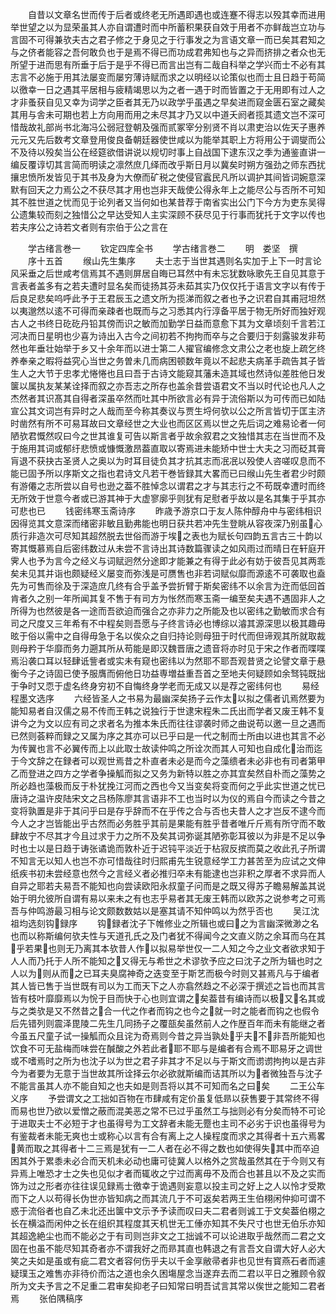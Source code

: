 <!-- { "loadSidebar": true } -->
　　自昔以文章名世而传于后者或终老无所遇即遇也或连蹇不得志以殁其幸而进用举世望之以为显荣虽其人亦自谓遭时而中所蓄积果获自效于用者不亦鲜哉岂立功与言固不可得兼欤夫古之君子修之于身见之于行事发之为言语文章一而已矣其君知之与之侪者能容之吾何敢负也于是焉不得已而功成君弗知也与之异而挤排之者众也无所望于进而思有所垂于后于是乎不得已而言出岂有二哉自科举之学兴而士不必有其志言不必施于用其法屡变而屡穷薄诗赋而求之以明经以论策似也而士且日趋于苟简以徼幸一日之遇其平居相与疲精竭思以为之者一遇于时而皆置之于无用即有过人之才非蚤获自见又幸为词学之臣者其无乃以政学乎虽遇之早矣进而窥金匮石室之藏矣其用与舎未可期也若上方向用而用之未尽其才乃又以中道夭阏者揽其遗文岂不深可惜哉故礼部尚书北海冯公弱冠登朝及强而贰冢宰分别贤不肖以肃吏治以佐天子惠养元元又先后数考文章登用俊良备朝廷器使世咸以为能举其职上方将用公于调燮而公不及待以殁矣当公在经筵欲借讲说以规切时事上自战国下逮东汉之季为通鉴直讲一编反覆谆切其言简而明读之凛然庶几绎而改乎斯日月以冀矣时朔方强劲之师东西扰攘忠愤所发皆见于其书及身为大僚而矿税之使侵官蠧民凡所以调护其间皆词婉意深默有回天之力焉公之不获尽其才用也岂非天哉使公得永年上之能尽公与否所不可知其不胜世道之忧而见于论列者又当何如也某昔荐于南省实出公门下今方为吏东吴得公遗集较而刻之独惜公之早达受知人主实深顾不获尽见于行事而犹托于文字以传也若夫序公之诗若文者则有宗伯于公之言在






　　学古绪言巻一
　　钦定四库全书
　　学古绪言巻二
　　明　娄坚　撰
　　序十五首
　　缑山先生集序
　　夫士志于当世其遇则名实加于上下一时言论风采垂之后世咸考信焉其不遇则屏居自晦已耳然中有未忘犹数咏歌先王自见其意于言表者盖多有之若夫遭时显名矣而徒扬其芬未茹其实乃仅仅托于语言文字以有传于后良足悲矣呜呼此予于王君辰玉之遗文所为揽涕而叙之者也予之识君自其甫冠坦然以夷邈然以逺不可得而亲疎者也既而与之习悉其内行淳备平居于物无所好而独好观古人之书终日矻矻丹铅其傍而识之敏而加勤学日益而意愈下其为文章顷刻千言若江河决而日星明也少喜为诗出入古今之间初若不拘拘而卒与之合要归于刻露骏发非苟然也年垂壮始举于乡又十余年而以进士第二人擢官编修念文肃公之老也旋上疏乞终养奉亲之暇将益究心当世之务曽未几而病困顿数年竟以不起悲夫病革手疏告其子皆生人之大节于忠孝尤惓惓也且曰吾于古诗文能窥其藩未造其域也然诗似差胜他日发箧以属执友某某诠择而叙之亦吾志之所存也盖余昔尝语君文不当以时代论也凡人之杰然者其识髙其自得者深虽卒然而吐其中所欲言必有异于流俗斯以为可传而已如陆宣公其文词岂有异时之人哉而至今称其奏议与贾生埒何欤以公之所言皆切于匡主济时凿然有所不可易耳故曰文章经世之大业也而区区焉以世之先后词之难易论者一何陋欤君慨然叹曰今之世其谁复可告以斯言者乎故余叙君之文独惜其志在当世而不及于施用其词或郁纡悲愤或慷慨激昂葢直取以寄焉进未能矫中世士大夫之习而砭其膏肓退不获抉古圣贤人之奥以为时耳目徒负其才抗其志而冺冺以殁使人咨嗟叹息而不能已固予所以序斯文之指也君诗文凡若干巻皆録其大畧而已曰缑山先生者君少时颇有游僊之志所尝以自号也逊之葢不胜悼念以谓君之才与其志行之不苟既幸遭时而终无所效于世意今者或已游其神于大虚寥廓乎则犹有足慰者乎故以是名其集于乎其亦可悲也已
　　钱密纬寒玉斋诗序
　　昨歳予游京口于友人陈仲醇舟中与密纬相识因得览其文意深而绪密非敏且勤弗能也明日获共若冲先生登眺从容夜深乃别虽心质行非造次可尽知其超然脱去世俗而游于埃之表也为赋长句四韵五言古三十韵以寄其慨慕焉自后密纬数过从未尝不言诗出其诗数篇骤读之如风雨过而晴日在轩庭开霁人也予为言今之经义与词赋迥然分途即才能兼之有得于此必有妨于彼吾见其两乖矣未见其并诣也颇疑经义屡变而弥浅是可赝售也非若词赋似靡而源逺不可袭取也盍先为可售而徐及于深造庶几终有合乎盖予尝折臂于斯矣密纬不以余言为迕而低回首肯者久之别一年所闻其复不售于有司方为怅然而寒玉斋一编至矣夫遇不遇固非人之所得为也然彼是各一途而吾欲迫而强合之亦非力之所能及也以密纬之勤敏而求合有司之尺度又三年希有不中程矣则吾愿与子终言诗必也博综以濬其源深思以极其趣毋昡于俗以需中之自得毋急于名以俟众之自归持论则母狃于时代而但谛观其所就取裁则母矜于华靡而务力遡其所从苟能是即汉魏晋唐之遗音将亦时见于宋之作者而喋喋焉沿袭口耳以轻肆诋訾者或实未有窥也密纬以为然耶不耶吾观昔贤之论譬文章于悬衡今子之诗固已使予服膺而俯他日功益専増益重吾首之至地夫何疑顾如余驽钝既拙于争时又恧于虚名终身穷初不自悔终身学老而无成又以是荐之密纬何也
　　易经程墨文选序
　　六经皆圣人之书易为最幽深矣扬子云作太以拟之儒者讥焉然要为能知易者自汉儒之易不传而王韩之说独行于世逮宋程朱二氏出而学者又废王韩不复讲今之为文以应有司之求者名为推本朱氏而往往谬袭时师之曲说苟以邀一旦之遇而已然则荟粹而録之又属为序之其亦可以已乎曰是一代之制而士所由以进也其言不必为传翼也言不必翼传而上以此取士故读仲鸣之所诠次而其人可知也自成化治而迄于今文辞之在録者可以观世焉昔之朴直者未必是而今之藻缋者未必非也有司者第甲乙而登进之四方之学者争操觚而拟之又务为新特以胜之亦其宜矣然自朴而之藻势之所必趋也藻极而反于朴犹挽江河而之西也今又当变矣将变而何之乎此实世道之忧已唐诗之温许皮陆宋文之吕杨陈廖其言语非不工也当时以为仪的焉自今而读之今昔之变将孰置是非于其问乎曰是存乎辞而不在乎传之合与否也夫昔人之才岂反不逮今而今人之才岂皆能出乎古然而必务胜乎其前是果能有胜乎昔者唯斤斤焉有所守而不敢肆故宁不尽其才今且过求于力之所不及矣其词弥诞其陋弥彰耳彼以为非是不足以争时也士以是日趋于诪张谲诡而敦朴近于迟钝平淡近于枮寂反摈而莫之收此孔子所谓不知言无以知人也岂不亦可惜哉往时归熙甫先生锐意经学工力甚苦至为应试之文伸纸疾书初未尝经意也然今之言经义者必推归卒未有能逮也岂非积之厚者不求异而人自异之耶若夫易吾不能知也向尝读欧阳永叔童子问而是之既又得苏子瞻易解盖其说始于明允彼所自谓有易以来未之有也志乎易者其无废王韩而以欧苏之说参考之可焉吾与仲鸣游最习相与论文颇数数姑以是塞其请不知仲鸣以为然乎否也
　　吴江沈祖均选刻钩録序
　　钩録者沈子下帷修业之所辑也或曰之为言幽深微渺之名也而以称斯编何欤夫性与天道孔氏之及门者犹不得闻今之文直义防之余耳而乌在其乎若果也则无乃离其本欤昔人作以拟易举世仅一二人知之今之业文者欲求知于人人而乃托于人所不能知之又得无与希世之术谬欤予应之曰沈子之所为辑也时之人以为则从而之已耳夫臭腐神奇之迭变至于斯艺而极今时则又甚焉凡与于编者其人皆已售于当世既有司以为工而天下之人亦翕然趋之不必深于撰述之旨也而其言皆有枝叶靡靡焉以为恱于目而快于心也则宜谓之矣葢昔有编诗而以极又名其或与之类欤是又不然昔之合一代之作者而钩之也今之就一时之能者而钩之也假令后先错列则震泽毘陵二先生几同扬子之覆瓿矣虽然前人之作歴百年而未有能继之者今虽五尺童子试一操觚而众且诧为奇焉则今昔之异当孰处乎夫不非吾所能知也饮食不可无盐梅而味尝在醎酸之外若此者耶不耶与是编者有合焉不耶易牙之调世或不嗜焉时之所为也沈子以为世之君子非其才不足以与于斯文而谫谫拘拘以是古非今为者要为无意于当世故其所诠择云尔必欲就斯编而诘其所以为者微独吾与沈子不能言虽其人亦不能自知之也夫如是则吾将以其不可知而名之曰矣
　　二王公车义序
　　予尝谓文之工拙如百物在市肆咸有定价虽复低昻以获售要于其常终不得而易也世乃欲以爱憎之蔽而混美恶之常不已过乎虽然工与拙则必有分矣而特不可论于进取夫士不必短于才也虽得号为工文辞者未能无蹷也主司不必劣于识也虽得号为有鉴裁者未能无爽也士或称心以言有合有离上之人操程度而求之其得者十五六焉畧黄而取之其得者十二三焉是犹有一二人者在必不得之数也如使得失其中而卒迫困其外于累黍未必合而天机未必动也庸可徒冀人以格外之赏哉虽然其在于今则又有异焉上唯恐才士之失也见似才者而辄收之宁过而离毋不及而合也甚且以不及之实而饰为过之形者亦往往误见録焉士徼幸于诡遇则妄意以投主司之好上之人以怜才受欺而下之人以苟得长伪世亦皆知病之而其流几于不可返矣若两王生伯栩闲仲抑可谓不惑于流俗者也自乙未北还出箧中文示予予读而叹曰夫二君者则诚工于文矣葢伯栩之长在横溢而闲仲之长在组织其程度其天机世无工倕亦知其不失尺寸也世无伯乐亦知其超逸絶尘也而不能必之于有司则岂非文之工拙诚不可以论进取乎哉然而二君之文固在也虽不能尽知其奇者亦不谓我好之而昻其直也韩退之有言吾文自谓大好人必大笑之夫如是虽或有疵二君文者容何伤乎夫以千金享敝帚者非也见世有寳燕石者而遽疑璞玉之难售亦非待价而沽之道也余久困塲屋念当遂弃去而二君以平日之雅顾令叙所为文夫予言之不足重二君审矣抑老子曰知常曰明吾试言其常以俟世之能知二君者焉
　　张伯隅稿序
